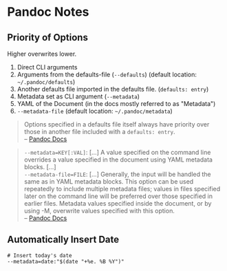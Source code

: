 # Pandoc Notes

## Priority of Options

Higher overwrites lower.

1. Direct CLI arguments
2. Arguments from the defaults-file (`--defaults`) (default location: `~/.pandoc/defaults`)
3. Another defaults file imported in the defaults file. (`defaults: entry`)
4. Metadata set as CLI argument (`--metadata`)
5. YAML of the Document (in the docs mostly referred to as "Metadata")
6. `--metadata-file` (default location: `~/.pandoc/metadata`)

> Options specified in a defaults file itself always have priority over those in another file included with a `defaults: entry`.  
> – [Pandoc Docs](https://pandoc.org/MANUAL.html#defaults-files)

> `--metadata=KEY[:VAL]`: […] A value specified on the command line overrides a value specified in the document using YAML metadata blocks. […]  
> `--metadata-file=FILE`: […] Generally, the input will be handled the same as in YAML metadata blocks. This option can be used repeatedly to include multiple metadata files; values in files specified later on the command line will be preferred over those specified in earlier files. Metadata values specified inside the document, or by using -M, overwrite values specified with this option.  
> – [Pandoc Docs](https://pandoc.org/MANUAL.html#option--metadata)

## Automatically Insert Date

```shell
# Insert today's date
--metadata=date:"$(date "+%e. %B %Y")"
```
